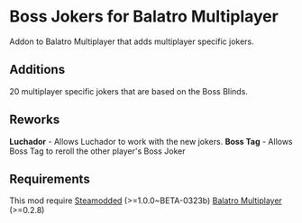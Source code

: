 # Boss Jokers for Balatro Multiplayer
Addon to Balatro Multiplayer that adds multiplayer specific jokers.

## Additions
20 multiplayer specific jokers that are based on the Boss Blinds.

## Reworks
**Luchador** - Allows Luchador to work with the new jokers.
**Boss Tag** - Allows Boss Tag to reroll the other player's Boss Joker

## Requirements
This mod require [Steamodded](https://github.com/Steamodded/smods) (>=1.0.0~BETA-0323b) [Balatro Multiplayer](https://github.com/Balatro-Multiplayer/BalatroMultiplayer) (>=0.2.8)
